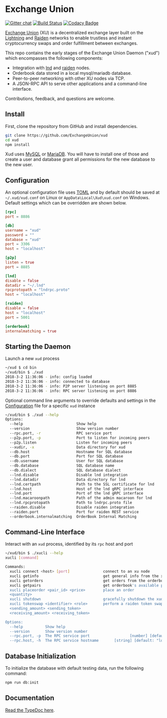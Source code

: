 # Exchange Union

[![Gitter chat](https://img.shields.io/badge/chat-on%20gitter-rose.svg)](https://gitter.im/exchangeunion/Lobby)
[![Build Status](https://travis-ci.org/ExchangeUnion/xud.svg?branch=master)](https://travis-ci.org/ExchangeUnion/xud)
[![Codacy Badge](https://api.codacy.com/project/badge/Grade/87238907485845eb879bd61c65561775)](https://www.codacy.com/app/sangaman/xud?utm_source=github.com&amp;utm_medium=referral&amp;utm_content=ExchangeUnion/xud&amp;utm_campaign=Badge_Grade)

[Exchange Union](https://www.exchangeunion.com/) (XU) is a decentralized exchange layer built on the [Lightning](http://lightning.network/) and [Raiden](https://raiden.network/) networks to enable trustless and instant cryptocurrency swaps and order fulfillment between exchanges.


This repo contains the early stages of the Exchange Union Daemon ("xud") which encompasses the following components:

* Integration with [lnd](https://github.com/lightningnetwork/lnd) and [raiden](https://github.com/raiden-network/raiden) nodes.
* Orderbook data stored in a local mysql/mariadb database.
* Peer-to-peer networking with other XU nodes via TCP.
* A JSON-RPC API to serve other applications and a command-line interface.

Contributions, feedback, and questions are welcome.

## Install

First, clone the repository from GitHub and install dependencies.

```bash
git clone https://github.com/ExchangeUnion/xud
cd xud
npm install
```

Xud uses [MySQL](https://www.mysql.com/) or [MariaDB](https://mariadb.org/). You will have to install one of those and create a user and database grant all permissions for the new database to the new user.

## Configuration

An optional configuration file uses [TOML](https://github.com/toml-lang/toml) and by default should be saved at  `~/.xud/xud.conf` on Linux or `AppData\Local\Xud\xud.conf` on Windows. Default settings which can be overridden are shown below.

```toml
[rpc]
port = 8886

[db]
username = "xud"
password = ""
database = "xud"
port = 3306
host = "localhost"

[p2p]
listen = true
port = 8885

[lnd]
disable = false
datadir = "~/.lnd"
rpcprotopath = "lndrpc.proto"
host = "localhost"

[raiden]
disable = false
host = "localhost"
port = 5001

[orderbook]
internalmatching = true
```

## Starting the Daemon

Launch a new `xud` process

```bash
~/xud $ cd bin
~/xud/bin $ ./xud
2018-3-2 11:36:06 - info: config loaded
2018-3-2 11:36:06 - info: connected to database
2018-3-2 11:36:06 - info: P2P server listening on port 8885
2018-3-2 11:36:06 - info: RPC server listening on port 8886
```

Optional command line arguments to override defaults and settings in the [Configuration](#configuration) file for a specific `xud` instance

```bash
~/xud/bin $ ./xud --help
Options:
  --help                        Show help                              [boolean]
  --version                     Show version number                    [boolean]
  --rpc.port, -r                RPC service port                        [number]
  --p2p.port, -p                Port to listen for incoming peers       [number]
  --p2p.listen                  Listen for incoming peers              [boolean]
  --xudir, -x                   Data directory for xud                  [string]
  --db.host                     Hostname for SQL database               [string]
  --db.port                     Port for SQL database                   [number]
  --db.username                 User for SQL database                   [string]
  --db.database                 SQL database name                       [string]
  --db.dialect                  SQL database dialect                    [string]
  --lnd.disable                 Disable lnd integration                [boolean]
  --lnd.datadir                 Data directory for lnd                  [string]
  --lnd.certpath                Path to the SSL certificate for lnd     [string]
  --lnd.host                    Host of the lnd gRPC interface          [string]
  --lnd.port                    Port of the lnd gRPC interface          [number]
  --lnd.macaroonpath            Path of the admin macaroon for lnd      [string]
  --lnd.rpcprotopath            Path to lndrpc.proto file               [string]
  --raiden.disable              Disable raiden integration             [boolean]
  --raiden.port                 Port for raiden REST service            [number]
  --orderbook.internalmatching  OrderBook Internal Matching            [boolean]
```

## Command-Line Interface

Interact with an `xud` process, identified by its `rpc` host and port

```bash
~/xud/bin $ ./xucli --help
xucli [command]

Commands:
  xucli connect <host> [port]               connect to an xu node
  xucli getinfo                             get general info from the xud node
  xucli getorders                           get orders from the orderbook
  xucli getpairs                            get orderbook's available pairs
  xucli placeorder <pair_id> <price>        place an order
  <quantity>
  xucli shutdown                            gracefully shutdown the xud node
  xucli tokenswap <identifier> <role>       perform a raiden token swap
  <sending_amount> <sending_token>
  <receiving_amount> <receiving_token>

Options:
  --help          Show help                                            [boolean]
  --version       Show version number                                  [boolean]
  --rpc.port, -p  The RPC service port                  [number] [default: 8886]
  --rpc.host, -h  The RPC service hostname       [string] [default: "localhost"]
```

## Database Initialization

To initialize the database with default testing data, run the following command:

```bash
npm run db:init
```

## Documentation

[Read the TypeDoc here](https://exchangeunion.github.io/xud-typedoc/).

